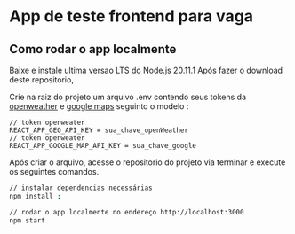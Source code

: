 # App de teste frontend para vaga


## Como rodar o app localmente

Baixe e instale ultima versao LTS do Node.js 20.11.1
Após fazer o download deste repositorio, 

Crie na raiz do projeto um arquivo .env contendo seus tokens da [openweather](https://home.openweathermap.org/api_keys) e [google maps](https://console.cloud.google.com/google/maps-apis/) seguinto o modelo :
```
// token openweater
REACT_APP_GEO_API_KEY = sua_chave_openWeather
// token openweater
REACT_APP_GOOGLE_MAP_API_KEY = sua_chave_google
```

Após criar o arquivo, acesse o repositorio do projeto via terminar e execute os seguintes comandos.

```bash
// instalar dependencias necessárias
npm install ;

// rodar o app localmente no endereço http://localhost:3000
npm start
```
